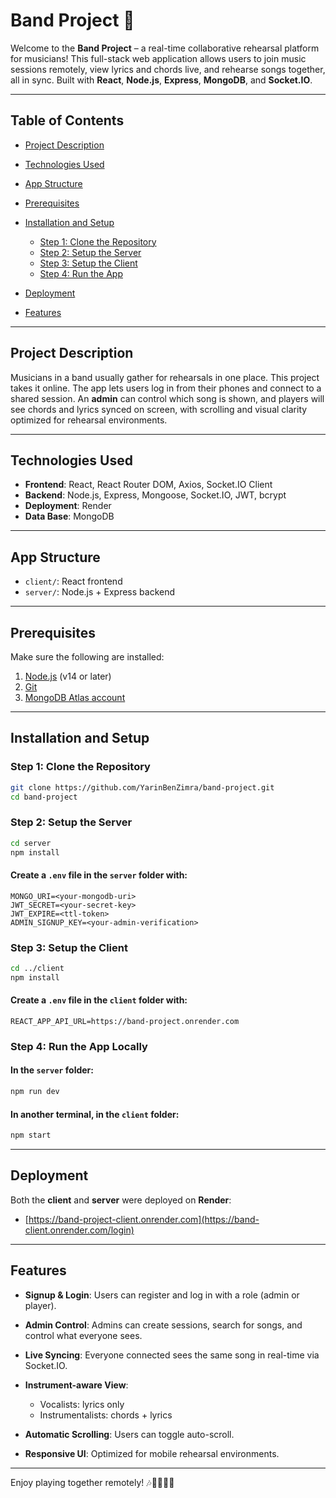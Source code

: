 # Band Project 🎸

Welcome to the **Band Project** – a real-time collaborative rehearsal platform for musicians! This full-stack web application allows users to join music sessions remotely, view lyrics and chords live, and rehearse songs together, all in sync. Built with **React**, **Node.js**, **Express**, **MongoDB**, and **Socket.IO**.

---

## Table of Contents

- [Project Description](#project-description)
- [Technologies Used](#technologies-used)
- [App Structure](#app-structure)
- [Prerequisites](#prerequisites)
- [Installation and Setup](#installation-and-setup)

  - [Step 1: Clone the Repository](#step-1-clone-the-repository)
  - [Step 2: Setup the Server](#step-2-setup-the-server)
  - [Step 3: Setup the Client](#step-3-setup-the-client)
  - [Step 4: Run the App](#step-4-run-the-app)

- [Deployment](#deployment)
- [Features](#features)

---

## Project Description

Musicians in a band usually gather for rehearsals in one place. This project takes it online. The app lets users log in from their phones and connect to a shared session. An **admin** can control which song is shown, and players will see chords and lyrics synced on screen, with scrolling and visual clarity optimized for rehearsal environments.

---

## Technologies Used

- **Frontend**: React, React Router DOM, Axios, Socket.IO Client
- **Backend**: Node.js, Express, Mongoose, Socket.IO, JWT, bcrypt
- **Deployment**: Render
- **Data Base**: MongoDB

---

## App Structure

- `client/`: React frontend
- `server/`: Node.js + Express backend

---

## Prerequisites

Make sure the following are installed:

1. [Node.js](https://nodejs.org/) (v14 or later)
2. [Git](https://git-scm.com/)
3. [MongoDB Atlas account](https://www.mongodb.com/cloud/atlas)

---

## Installation and Setup

### Step 1: Clone the Repository

```bash
git clone https://github.com/YarinBenZimra/band-project.git
cd band-project
```

### Step 2: Setup the Server

```bash
cd server
npm install
```

#### Create a `.env` file in the `server` folder with:

```env
MONGO_URI=<your-mongodb-uri>
JWT_SECRET=<your-secret-key>
JWT_EXPIRE=<ttl-token>
ADMIN_SIGNUP_KEY=<your-admin-verification>
```

### Step 3: Setup the Client

```bash
cd ../client
npm install
```

#### Create a `.env` file in the `client` folder with:

```env
REACT_APP_API_URL=https://band-project.onrender.com
```

### Step 4: Run the App Locally

#### In the `server` folder:

```bash
npm run dev
```

#### In another terminal, in the `client` folder:

```bash
npm start
```

---

## Deployment

Both the **client** and **server** were deployed on **Render**:

- [https://band-project-client.onrender.com](https://band-client.onrender.com/login)

---

## Features

- **Signup & Login**: Users can register and log in with a role (admin or player).
- **Admin Control**: Admins can create sessions, search for songs, and control what everyone sees.
- **Live Syncing**: Everyone connected sees the same song in real-time via Socket.IO.
- **Instrument-aware View**:

  - Vocalists: lyrics only
  - Instrumentalists: chords + lyrics

- **Automatic Scrolling**: Users can toggle auto-scroll.
- **Responsive UI**: Optimized for mobile rehearsal environments.

---

Enjoy playing together remotely! 🎶🎺🎹🎸🎷
